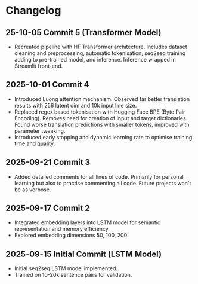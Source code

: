 # Changelog

## 25-10-05 Commit 5 (Transformer Model)
- Recreated pipeline with HF Transformer architecture. Includes dataset cleaning and preprocessing, automatic tokenisation, seq2seq training adding to pre-trained model, and inference. Inference wrapped in Streamlit front-end.

## 2025-10-01 Commit 4
- Introduced Luong attention mechanism. Observed far better translation results with 256 latent dim and 10k input line size.
- Replaced regex based tokenisation with Hugging Face BPE (Byte Pair Encoding). Removes need for creation of input and target dictionaries. Found worse translation predictions with smaller tokens, improved with parameter tweaking.
- Introduced early stopping and dynamic learning rate to optimise training time and quality.

## 2025-09-21 Commit 3
- Added detailed comments for all lines of code. Primarily for personal learning but also to practise commenting all code. Future projects won't be as verbose. 

## 2025-09-17 Commit 2
- Integrated embedding layers into LSTM model for semantic representation and memory efficiency.
- Explored embedding dimensions 50, 100, 200.

## 2025-09-15 Initial Commit (LSTM Model)
- Initial seq2seq LSTM model implemented.
- Trained on 10-20k sentence pairs for validation.